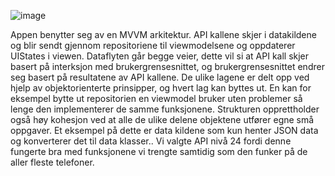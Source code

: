 ![image](https://media.github.uio.no/user/9127/files/e27854a6-2cc3-4ed1-980b-1e1666c96f8f)


Appen benytter seg av en MVVM arkitektur. API kallene skjer i datakildene og blir sendt gjennom repositoriene til viewmodelsene og oppdaterer UIStates i viewen.
Dataflyten går begge veier, dette vil si at API kall skjer basert på interksjon med brukergrensesnittet, og brukergrensesnittet endrer seg basert på resultatene av API kallene.
De ulike lagene er delt opp ved hjelp av objektorienterte prinsipper, og hvert lag kan byttes ut. En kan for eksempel bytte ut repositorien en viewmodel bruker uten problemer så lenge den implementerer de samme funksjonene.
Strukturen opprettholder også høy kohesjon ved at alle de ulike delene objektene utfører egne små oppgaver. Et eksempel på dette er data kildene som kun henter JSON data og konverterer det til data klasser..
Vi valgte API nivå 24 fordi denne fungerte bra med funksjonene vi trengte samtidig som den funker på de aller fleste telefoner.

